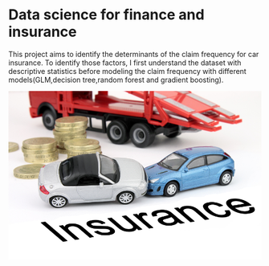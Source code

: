 # Data science for finance and insurance

This project aims to identify the determinants of the claim frequency for car insurance. To identify those factors, I first understand the dataset with descriptive statistics before modeling the claim frequency with different
models(GLM,decision tree,random forest and gradient boosting).

![](Auto-Insurance.jpg)
